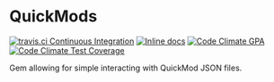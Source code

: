 # QuickMods

[![travis.ci Continuous Integration](http://img.shields.io/travis/HeisenBugDev/quickmods-ruby.svg?style=flat-square)](https://travis-ci.org/HeisenBugDev/quickmods-ruby)
[![Inline docs](http://inch-ci.org/github/HeisenBugDev/quickmods-ruby.svg?branch=master&style=flat-square)](http://inch-ci.org/github/HeisenBugDev/quickmods-ruby)
[![Code Climate GPA](http://img.shields.io/codeclimate/github/HeisenBugDev/quickmods-ruby.svg?style=flat-square)](https://codeclimate.com/github/HeisenBugDev/quickmods-ruby)
[![Code Climate Test Coverage](http://img.shields.io/codeclimate/coverage/github/HeisenBugDev/quickmods-ruby.svg?style=flat-square)](https://codeclimate.com/github/HeisenBugDev/quickmods-ruby)

Gem allowing for simple interacting with QuickMod JSON files.

